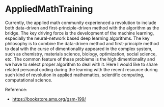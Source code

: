 # AppliedMathTraining
  Currently, the applied math community experienced a revolution to include both data-driven and first-principle-driven method with the algorithm as the bridge. The key driving force is the development of the machine learning, especially the neural-network based deep learning algorithms. The key philosophy is to combine the data-driven method and first-principle method to deal with the curse of dimentionality appeared in the complex system, such as chemistry, materials science, biology, optimization, social science, etc. The common feature of these problems is the high dimentionality and we have to select proper algorithm to deal with it. Here I would like to share related personal coding during the learning with the recent resource during such kind of revolution in applied mathematics, scientific computing, computational science.

Reference:

* https://bookstore.ams.org/gsm-199/
